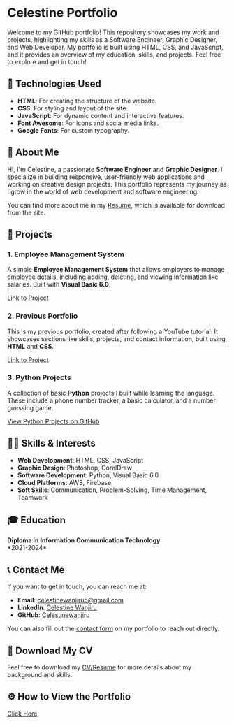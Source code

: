 
<!-- README for Celestine Portfolio -->

<h1>Celestine Portfolio</h1>

<p>Welcome to my GitHub portfolio! This repository showcases my work and projects, highlighting my skills as a Software Engineer, Graphic Designer, and Web Developer. My portfolio is built using HTML, CSS, and JavaScript, and it provides an overview of my education, skills, and projects. Feel free to explore and get in touch!</p>

<h2>🚀 Technologies Used</h2>
<ul>
  <li><strong>HTML</strong>: For creating the structure of the website.</li>
  <li><strong>CSS</strong>: For styling and layout of the site.</li>
  <li><strong>JavaScript</strong>: For dynamic content and interactive features.</li>
  <li><strong>Font Awesome</strong>: For icons and social media links.</li>
  <li><strong>Google Fonts</strong>: For custom typography.</li>
</ul>

<h2>📜 About Me</h2>

<p>Hi, I'm Celestine, a passionate <strong>Software Engineer</strong> and <strong>Graphic Designer</strong>. I specialize in building responsive, user-friendly web applications and working on creative design projects. This portfolio represents my journey as I grow in the world of web development and software engineering.</p>

<p>You can find more about me in my <a href="Celestine-Wanjiru.pdf" target="_blank">Resume</a>, which is available for download from the site.</p>

<h2>💼 Projects</h2>

<h3>1. Employee Management System</h3>
<p>A simple <strong>Employee Management System</strong> that allows employers to manage employee details, including adding, deleting, and viewing information like salaries. Built with <strong>Visual Basic 6.0</strong>.</p>
<p><a href="#">Link to Project</a></p>

<h3>2. Previous Portfolio</h3>
<p>This is my previous portfolio, created after following a YouTube tutorial. It showcases sections like skills, projects, and contact information, built using <strong>HTML</strong> and <strong>CSS</strong>.</p>
<p><a href="#">Link to Project</a></p>

<h3>3. Python Projects</h3>
<p>A collection of basic <strong>Python</strong> projects I built while learning the language. These include a phone number tracker, a basic calculator, and a number guessing game.</p>
<p><a href="https://github.com/Celestinewanjiru/Python-projects" target="_blank">View Python Projects on GitHub</a></p>

<h2>🧑‍💻 Skills & Interests</h2>
<ul>
  <li><strong>Web Development</strong>: HTML, CSS, JavaScript</li>
  <li><strong>Graphic Design</strong>: Photoshop, CorelDraw</li>
  <li><strong>Software Development</strong>: Python, Visual Basic 6.0</li>
  <li><strong>Cloud Platforms</strong>: AWS, Firebase</li>
  <li><strong>Soft Skills</strong>: Communication, Problem-Solving, Time Management, Teamwork</li>
</ul>

<h2>🎓 Education</h2>
<p><strong>Diploma in Information Communication Technology</strong><br>
  *2021-2024*</p>

<h2>📞 Contact Me</h2>
<p>If you want to get in touch, you can reach me at:</p>
<ul>
  <li><strong>Email</strong>: <a href="mailto:celestinewanjiru5@gmail.com">celestinewanjiru5@gmail.com</a></li>
  <li><strong>LinkedIn</strong>: <a href="https://www.linkedin.com/in/celestine-wanjiru-ab4246331/" target="_blank">Celestine Wanjiru</a></li>
  <li><strong>GitHub</strong>: <a href="https://github.com/Celestinewanjiru" target="_blank">Celestinewanjiru</a></li>
</ul>

<p>You can also fill out the <a href="contact.html">contact form</a> on my portfolio to reach out directly.</p>

<h2>📄 Download My CV</h2>
<p>Feel free to download my <a href="Celestine-Wanjiru.pdf" target="_blank">CV/Resume</a> for more details about my background and skills.</p>

<h2>⚙️ How to View the Portfolio</h2>
<a href="https://celestinewanjiru-portfolio.netlify.app"> Click Here </a>
